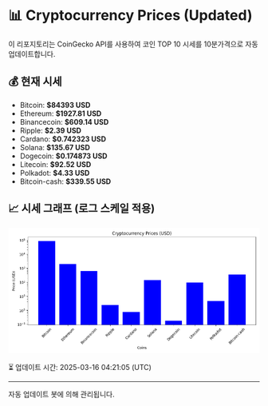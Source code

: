 
# 📊 Cryptocurrency Prices (Updated)

이 리포지토리는 CoinGecko API를 사용하여 코인 TOP 10 시세를 10분가격으로 자동 업데이트합니다.

## 💰 현재 시세
- Bitcoin: **$84393 USD**
- Ethereum: **$1927.81 USD**
- Binancecoin: **$609.14 USD**
- Ripple: **$2.39 USD**
- Cardano: **$0.742323 USD**
- Solana: **$135.67 USD**
- Dogecoin: **$0.174873 USD**
- Litecoin: **$92.52 USD**
- Polkadot: **$4.33 USD**
- Bitcoin-cash: **$339.55 USD**

## 📈 시세 그래프 (로그 스케일 적용)
![Crypto Prices](crypto_prices.png)

⏳ 업데이트 시간: 2025-03-16 04:21:05 (UTC)

---
자동 업데이트 봇에 의해 관리됩니다.
